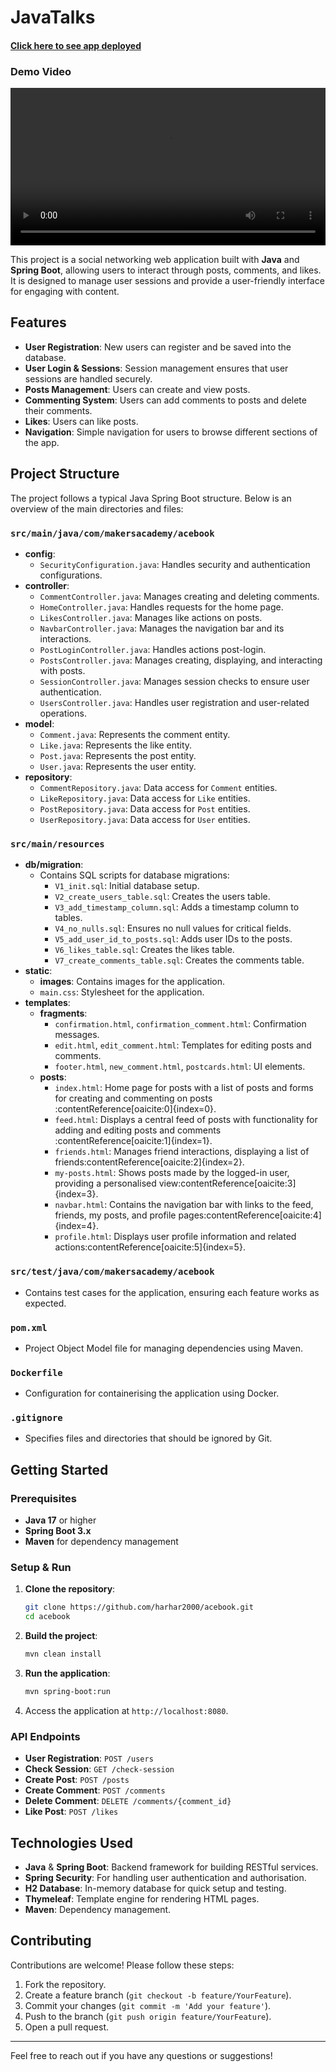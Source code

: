 # JavaTalks

#### [Click here to see app deployed ](https://jacebook-app-latest-erwi.onrender.com/)


### Demo Video

<video width="100%" controls>
  <source src="https://private-user-images.githubusercontent.com/143873372/375789660-c9e54962-182f-478f-8f46-6a2deadb1f86.mp4?jwt=eyJhbGciOiJIUzI1NiIsInR5cCI6IkpXVCJ9.eyJpc3MiOiJnaXRodWIuY29tIiwiYXVkIjoicmF3LmdpdGh1YnVzZXJjb250ZW50LmNvbSIsImtleSI6ImtleTUiLCJleHAiOjE3Mjg2NTcxNTMsIm5iZiI6MTcyODY1Njg1MywicGF0aCI6Ii8xNDM4NzMzNzIvMzc1Nzg5NjYwLWM5ZTU0OTYyLTE4MmYtNDc4Zi04ZjQ2LTZhMmRlYWRiMWY4Ni5tcDQ_WC1BbXotQWxnb3JpdGhtPUFXUzQtSE1BQy1TSEEyNTYmWC1BbXotQ3JlZGVudGlhbD1BS0lBVkNPRFlMU0E1M1BRSzRaQSUyRjIwMjQxMDExJTJGdXMtZWFzdC0xJTJGczMlMkZhd3M0X3JlcXVlc3QmWC1BbXotRGF0ZT0yMDI0MTAxMVQxNDI3MzNaJlgtQW16LUV4cGlyZXM9MzAwJlgtQW16LVNpZ25hdHVyZT04YTNkY2U2MDIyZDQ3MjBjNWNhYTIzYWJiMWFkZmQ2MjcyZDViYjU1ZTBiYzNmZjQ4YTEwMzExNWYzOTQ5ZTI0JlgtQW16LVNpZ25lZEhlYWRlcnM9aG9zdCJ9.2-QUEFtHLybPu_CZqXbRErYBYItnoZfX8JzCtfKRj-Q" type="video/mp4">
  Your browser does not support the video tag.
</video>



This project is a social networking web application built with **Java** and **Spring Boot**, allowing users to interact through posts, comments, and likes. It is designed to manage user sessions and provide a user-friendly interface for engaging with content.

## Features

- **User Registration**: New users can register and be saved into the database.
- **User Login & Sessions**: Session management ensures that user sessions are handled securely.
- **Posts Management**: Users can create and view posts.
- **Commenting System**: Users can add comments to posts and delete their comments.
- **Likes**: Users can like posts.
- **Navigation**: Simple navigation for users to browse different sections of the app.

## Project Structure

The project follows a typical Java Spring Boot structure. Below is an overview of the main directories and files:

### `src/main/java/com/makersacademy/acebook`

- **config**:
    - `SecurityConfiguration.java`: Handles security and authentication configurations.
- **controller**:
    - `CommentController.java`: Manages creating and deleting comments.
    - `HomeController.java`: Handles requests for the home page.
    - `LikesController.java`: Manages like actions on posts.
    - `NavbarController.java`: Manages the navigation bar and its interactions.
    - `PostLoginController.java`: Handles actions post-login.
    - `PostsController.java`: Manages creating, displaying, and interacting with posts.
    - `SessionController.java`: Manages session checks to ensure user authentication.
    - `UsersController.java`: Handles user registration and user-related operations.
- **model**:
    - `Comment.java`: Represents the comment entity.
    - `Like.java`: Represents the like entity.
    - `Post.java`: Represents the post entity.
    - `User.java`: Represents the user entity.
- **repository**:
    - `CommentRepository.java`: Data access for `Comment` entities.
    - `LikeRepository.java`: Data access for `Like` entities.
    - `PostRepository.java`: Data access for `Post` entities.
    - `UserRepository.java`: Data access for `User` entities.

### `src/main/resources`

- **db/migration**:
    - Contains SQL scripts for database migrations:
        - `V1_init.sql`: Initial database setup.
        - `V2_create_users_table.sql`: Creates the users table.
        - `V3_add_timestamp_column.sql`: Adds a timestamp column to tables.
        - `V4_no_nulls.sql`: Ensures no null values for critical fields.
        - `V5_add_user_id_to_posts.sql`: Adds user IDs to the posts.
        - `V6_likes_table.sql`: Creates the likes table.
        - `V7_create_comments_table.sql`: Creates the comments table.
- **static**:
    - **images**: Contains images for the application.
    - `main.css`: Stylesheet for the application.
- **templates**:
    - **fragments**:
        - `confirmation.html`, `confirmation_comment.html`: Confirmation messages.
        - `edit.html`, `edit_comment.html`: Templates for editing posts and comments.
        - `footer.html`, `new_comment.html`, `postcards.html`: UI elements.
    - **posts**:
        - `index.html`: Home page for posts with a list of posts and forms for creating and commenting on posts&#8203;:contentReference[oaicite:0]{index=0}.
        - `feed.html`: Displays a central feed of posts with functionality for adding and editing posts and comments&#8203;:contentReference[oaicite:1]{index=1}.
        - `friends.html`: Manages friend interactions, displaying a list of friends&#8203;:contentReference[oaicite:2]{index=2}.
        - `my-posts.html`: Shows posts made by the logged-in user, providing a personalised view&#8203;:contentReference[oaicite:3]{index=3}.
        - `navbar.html`: Contains the navigation bar with links to the feed, friends, my posts, and profile pages&#8203;:contentReference[oaicite:4]{index=4}.
        - `profile.html`: Displays user profile information and related actions&#8203;:contentReference[oaicite:5]{index=5}.

### `src/test/java/com/makersacademy/acebook`

- Contains test cases for the application, ensuring each feature works as expected.

### `pom.xml`

- Project Object Model file for managing dependencies using Maven.

### `Dockerfile`

- Configuration for containerising the application using Docker.

### `.gitignore`

- Specifies files and directories that should be ignored by Git.

## Getting Started

### Prerequisites

- **Java 17** or higher
- **Spring Boot 3.x**
- **Maven** for dependency management

### Setup & Run

1. **Clone the repository**:
    ```bash
    git clone https://github.com/harhar2000/acebook.git
    cd acebook
    ```

2. **Build the project**:
    ```bash
    mvn clean install
    ```

3. **Run the application**:
    ```bash
    mvn spring-boot:run
    ```

4. Access the application at `http://localhost:8080`.

### API Endpoints

- **User Registration**: `POST /users`
- **Check Session**: `GET /check-session`
- **Create Post**: `POST /posts`
- **Create Comment**: `POST /comments`
- **Delete Comment**: `DELETE /comments/{comment_id}`
- **Like Post**: `POST /likes`

## Technologies Used

- **Java** & **Spring Boot**: Backend framework for building RESTful services.
- **Spring Security**: For handling user authentication and authorisation.
- **H2 Database**: In-memory database for quick setup and testing.
- **Thymeleaf**: Template engine for rendering HTML pages.
- **Maven**: Dependency management.

## Contributing

Contributions are welcome! Please follow these steps:

1. Fork the repository.
2. Create a feature branch (`git checkout -b feature/YourFeature`).
3. Commit your changes (`git commit -m 'Add your feature'`).
4. Push to the branch (`git push origin feature/YourFeature`).
5. Open a pull request.

---

Feel free to reach out if you have any questions or suggestions!

